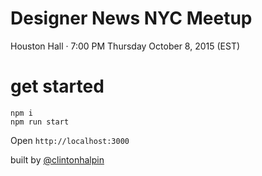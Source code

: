 # Designer News NYC Meetup 
Houston Hall · 7:00 PM Thursday October 8, 2015 (EST)

# get started
```
npm i
npm run start
```

Open ```http://localhost:3000```

built by [@clintonhalpin](http://twitter.com/clintonhalpin)
